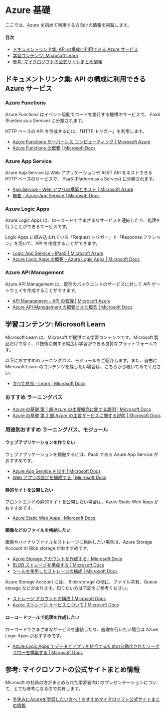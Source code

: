 # Azure 基礎

ここでは、Azure を初めて利用する方向けの情報を掲載します。

#### 目次

- [ドキュメントリンク集: API の構成に利用できる Azure サービス](#ドキュメントリンク集-api-の構成に利用できる-azure-サービス)
- [学習コンテンツ: Microsoft Learn](#学習コンテンツ-microsoft-learn)
- [参考: マイクロソフトの公式サイトまとめ情報](#参考-マイクロソフトの公式サイトまとめ情報)

## ドキュメントリンク集: API の構成に利用できる Azure サービス

### Azure Functions

Azure Functions はイベント駆動でコードを実行する機構のサービスで、 FaaS (Funtion as a Service) に分類されます。

HTTP ベースの API を作成するには、「HTTP トリガー」を利用します。

- [Azure Functions サーバーレス コンピューティング | Microsoft Azure](https://azure.microsoft.com/ja-jp/services/functions/)
- [Azure Functions の概要 | Microsoft Docs](https://docs.microsoft.com/ja-jp/azure/azure-functions/functions-overview)

### Azure App Service

Azure App Service は Web アプリケーションや REST API をホストできる HTTP ベースのサービスで、 PaaS (Platform as a Service) に分類されます。

- [App Service - Web アプリの構築とホスト | Microsoft Azure](https://azure.microsoft.com/ja-jp/services/app-service/)
- [概要 - Azure App Service | Microsoft Docs](https://docs.microsoft.com/ja-jp/azure/app-service/overview)

### Azure Logic Apps

Azure Logic Apps は、ローコードでさまざまなサービスを連結したり、処理を行うことができるサービスです。

Logic Apps に組み込まれている「Request トリガー」と「Response アクション」を用いて、API を作成することができます。

- [Logic App Service – IPaaS | Microsoft Azure](https://azure.microsoft.com/ja-jp/services/logic-apps/)
- [Azure Logic Apps の概要 - Azure Logic Apps | Microsoft Docs](https://docs.microsoft.com/ja-jp/azure/logic-apps/logic-apps-overview)

### Azure API Management

Azure API Management は、既存のバックエンドのサービスに対して API ゲートウェイを作成することができます。

- [API Management – API の管理 | Microsoft Azure](https://azure.microsoft.com/ja-jp/services/api-management/)
- [Azure API Management の概要と主な概念 | Microsoft Docs](https://docs.microsoft.com/ja-jp/azure/api-management/api-management-key-concepts)

## 学習コンテンツ: Microsoft Learn

Microsoft Learn は、Microsoft が提供する学習コンテンツです。Microsoft 製品だけでなく、IT技術に関する幅広い学習ができる良質なプラットフォームです。

以下におすすめのラーニングパス、モジュールをご紹介します。また、自由に Microsoft Learn のコンテンツを探したい場合は、こちらから覗いてみてください。

- [すべて参照 - Learn | Microsoft Docs](https://docs.microsoft.com/ja-jp/learn/browse/)

### おすすめ ラーニングパス

- [Azure の基礎 第 1 部:Azure の主要概念に関する説明 | Microsoft Docs](https://docs.microsoft.com/ja-jp/learn/paths/az-900-describe-cloud-concepts/)
- [Azure の基礎 第 2 部:Azure の主要サービスに関する説明 | Microsoft Docs](https://docs.microsoft.com/ja-jp/learn/paths/az-900-describe-core-azure-services/)

### 用途別おすすめ ラーニングパス、モジュール

#### ウェブアプリケーションを作りたい

ウェブアプリケーションを稼働するには、PaaS である Azure App Service がおすすめです。

- [Azure App Service を試す | Microsoft Docs](https://docs.microsoft.com/ja-jp/learn/modules/introduction-to-azure-app-service/)
- [Web アプリの設定を構成する | Microsoft Docs](https://docs.microsoft.com/ja-jp/learn/modules/configure-web-app-settings/)

#### 静的サイトを公開したい

フロントエンドの静的サイトを公開したい場合は、Azure Static Web Apps がおすすめです。

- [Azure Static Web Apps | Microsoft Docs](https://docs.microsoft.com/ja-jp/learn/paths/azure-static-web-apps/)

#### 画像などのファイルを格納したい

画像やバイナリファイルをストレージに格納したい場合は、Azure Storage Account の Blob storage がおすすめです。

- [Azure Storage アカウントを作成する | Microsoft Docs](https://docs.microsoft.com/ja-jp/learn/modules/create-azure-storage-account/)
- [BLOB ストレージを構成する | Microsoft Docs](https://docs.microsoft.com/ja-jp/learn/modules/configure-blob-storage/)
- [ツールを使用したストレージの構成 | Microsoft Docs](https://docs.microsoft.com/ja-jp/learn/modules/configure-storage-tools/)

Azure Storage Account には、 Blob storage の他に、ファイル共有、Queue storage などがあります。知りたい方は下記をご参考ください。

- [ストレージ アカウントの構成 | Microsoft Docs](https://docs.microsoft.com/ja-jp/learn/modules/configure-storage-accounts/)
- [Azure ストレージ サービスについて | Microsoft Docs](https://docs.microsoft.com/ja-jp/learn/modules/azure-storage-fundamentals/)

#### ローコードツールで処理を作成したい

ローコードでさまざまなサービスを連結したり、処理を行いたい場合は Azure Logic Apps がおすすめです。

- [Azure Logic Apps でデータとアプリを統合するための自動化されたワークフローを構築する | Microsoft Docs](https://docs.microsoft.com/ja-jp/learn/paths/build-workflows-with-logic-apps/)

## 参考: マイクロソフトの公式サイトまとめ情報

Microsoft の社員の方がまとめられた学習者向けのプレゼンテーションについて、とても参考になるので共有します。

- [冬休みにAzureを学習したい方へ！おすすめマイクロソフト公式サイトまとめ情報](https://www.slideshare.net/RieMoriguchi/azure-250856110)
